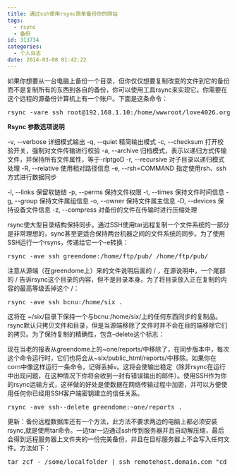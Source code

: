 ```yaml
---
title: 通过ssh使用rsync简单备份你的网站
tags:
  - rsync
  - 备份
id: 313734
categories:
  - 个人日志
date: 2014-03-08 01:42:22
---
```


如果你想要从一台电脑上备份一个目录，但你仅仅想要复制改变的文件到它的备份而不是复制所有的东西到各自的备份，你可以使用工具rsync来实现它。你需要在这个远程的源备份计算机上有一个账户。下面是这条命令：
<pre class="lang:sh decode:true">rsync -vare ssh root@192.168.1.10:/home/wwwroot/love4026.org/* /home/wwwroot/love4026.org/</pre>
**Rsync 参数选项说明**

-v, --verbose 详细模式输出
-q, --quiet 精简输出模式
-c, --checksum 打开校验开关，强制对文件传输进行校验
-a, --archive 归档模式，表示以递归方式传输文件，并保持所有文件属性，等于-rlptgoD
-r, --recursive 对子目录以递归模式处理
-R, --relative 使用相对路径信息
-e, --rsh=COMMAND 指定使用rsh、ssh方式进行数据同步

-l, --links 保留软链结
-p, --perms 保持文件权限
-t, --times 保持文件时间信息
-g, --group 保持文件属组信息
-o, --owner 保持文件属主信息
-D, --devices 保持设备文件信息
-z, --compress 对备份的文件在传输时进行压缩处理

rsync使大型目录结构保持同步。通过SSH使用tar远程复制一个文件系统的一部分是非常理想的，sync甚至更适合保持两台机器之间的文件系统的同步。为了使用SSH运行一个rsyns，传递给它一个-e转换：
<pre class="lang:sh decode:true">rsync -ave ssh greendome:/home/ftp/pub/ /home/ftp/pub/</pre>
注意从源端（在greendome上）来的文件说明后面的 / ，在源说明中，一个尾部的 / 告诉rsync这个目录的内容，但不是目录本身。为了将目录放入正在复制的内容的最高等级丢掉这个 /：
<pre class="lang:sh decode:true">rsync -ave ssh bcnu:/home/six .</pre>
这将在 ~/six/目录下保持一个与bcnu:/home/six/上的任何东西同步的复制品。rsync默认只拷贝文件和目录，但是当源端移除了文件时并不会在目的端移除它们的拷贝。为了保持复制的精确性，包含–delete这个标志：

现在当老的报表从greendome上的~one/reports/中移除了，在同步版本中，每次这个命令运行时，它们也将会从~six/public_html/reports/中移除。如果你在corn中像这样运行一条命令，记得丢掉v。这将会使输出稳定（除非rsync在运行中出现问题，在这种情况下你将会收到一封有错误输出的邮件）。使用SSH作为你的rsync运输方式，这样做的好处是使数据在网络传输过程中加密，并可以方便使用任何你已经用SSH客户端密钥建立的信任关系。
<pre class="lang:sh decode:true">rsync -ave ssh--delete greendome:~one/reports .</pre>

更新：备份远程数据库还有一个方法，此方法不要求两边的电脑上都必须安装rsync,就是使用tar命令。一边tar一边通过ssh传到服务器并且自动解压缩，最后会得到远程服务器上文件夹的一份完美备份，并且在目标服务器上不会写入任何文件。方法如下：

<pre class="lang:sh decode:true " >
tar zcf - /some/localfolder | ssh remotehost.domain.com "cd /some/path/name; tar zxpf -" </pre> 